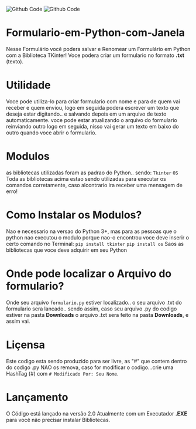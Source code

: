 ![Github Code](https://img.shields.io/static/v1?label=Compatibilidade&message=Android/Windows&color=green)
![Github Code](https://img.shields.io/static/v1?label=Python&message=100%&color=darkblue)
# Formulario-em-Python-com-Janela
Nesse Formulário você podera salvar e Renomear um Formulário em Python com a Biblioteca TKinter!
Voce podera criar um formulario no formato **.txt** (texto).

# Utilidade
Voce pode utiliza-lo para criar formulario com nome e para de quem vai receber e quem enviou, logo em seguida
podera escrever um texto que deseja estar digitando.. e salvando depois em um arquivo de texto automaticamente.
voce pode estar atualizando o arquivo do formulario reinviando outro logo em seguida, nisso vai gerar um texto em baixo do outro quando voce abrir o formulario.

# Modulos
as bibliotecas utilizadas foram as padrao do Python.. sendo:
``Tkinter``
``OS``
Toda as bibliotecas acima estao sendo utilizadas para executar os comandos corretamente, caso alcontrario ira receber uma mensagem de erro!

# Como Instalar os Modulos?

Nao e necessario na versao do Python 3+, mas para as pessoas que o python nao executou o modulo porque nao-o encontrou voce deve inserir
o certo comando no Terminal:
``pip install tkinter``
``pip install os``
Saos as bibliotecas que voce deve adquirir em seu Python

# Onde pode localizar o Arquivo do formulario?
Onde seu arquivo ``formulario.py`` estiver localizado.. o seu arquivo .txt do formulario sera lancado.. sendo assim,
caso seu arquivo .py do codigo estiver na pasta **Downloads** o arquivo .txt sera feito na pasta **Downloads**, e assim vai.

# Liçensa
Este codigo esta sendo produzido para ser livre, as "#" que contem dentro do codigo .py NAO os remova, caso for modificar o codigo...crie uma HashTag (#) 
com `` # Modificado Por: Seu Nome ``.

# Lançamento
O Código está lançado na versão 2.0 Atualmente com um Executador
**.EXE** para você não precisar instalar Bibliotecas.
